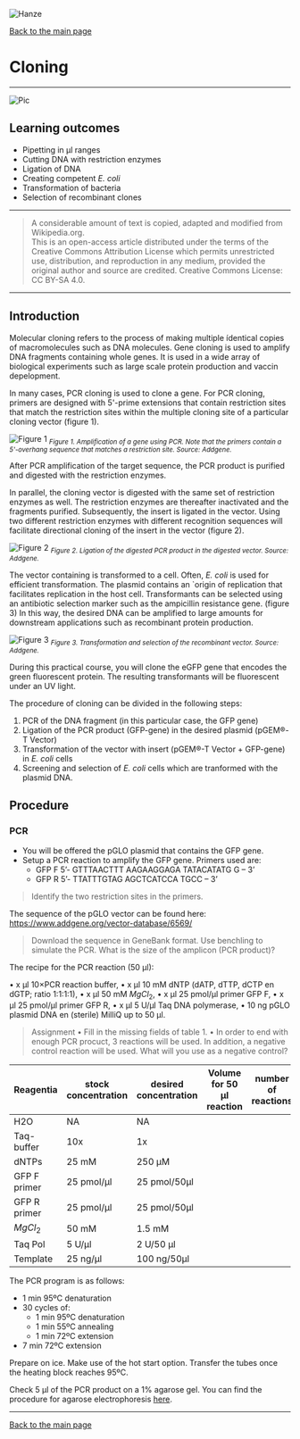 ![Hanze](../hanze/hanze.png)

[Back to the main page](../index.md)

# Cloning

---

![Pic](./pics/impression.png)

## Learning outcomes
- Pipetting in μl ranges
- Cutting DNA with restriction enzymes
- Ligation of DNA
- Creating competent *E. coli*
- Transformation of bacteria
- Selection of recombinant clones

---

>A considerable amount of text is copied, adapted and modified from Wikipedia.org.  
This is an open-access article distributed under the terms of the Creative Commons Attribution License which permits unrestricted use, distribution, and reproduction in any medium, provided the original author and source are credited.
Creative Commons License: CC BY-SA 4.0.

---

## Introduction
Molecular cloning refers to the process of making multiple ídentical copies of macromolecules such as DNA molecules. Gene cloning is used to amplify DNA fragments containing whole genes. It is used in a wide array of biological experiments such as large scale protein production and vaccin depelopment. 

In many cases, PCR cloning is used to clone a gene. For PCR cloning, primers are designed with 5'-prime extensions that contain restriction sites that match the restriction sites within the multiple cloning site of a particular cloning vector (figure 1). 

![Figure 1](./pics/fig1.png)
*<sub>Figure 1. Amplification of a gene using PCR. Note that the primers contain a 5'-overhang sequence that matches a restriction site. Source: Addgene.</sub>*

After PCR amplification of the target sequence, the PCR product is purified and digested with the restriction enzymes. 

In parallel, the cloning vector is digested with the same set of restriction enzymes as well. The restriction enzymes are thereafter inactivated and the fragments purified. Subsequently, the insert is ligated in the vector. Using two different restriction enzymes with different recognition sequences will facilitate directional cloning of the insert in the vector (figure 2).

![Figure 2](./pics/fig2.png)
*<sub>Figure 2. Ligation of the digested PCR product in the digested vector. Source: Addgene.</sub>*

The vector containing is transformed to a cell. Often, *E. coli* is used for efficient transformation. The plasmid contains an `origin of replication that facilitates replication in the host cell. Transformants can be selected using an antibiotic selection marker such as the ampicillin resistance gene. (figure 3) In this way, the desired DNA can be amplified to large amounts for downstream applications such as recombinant protein production.

![Figure 3](./pics/fig3.png)
*<sub>Figure 3. Transformation and selection of the recombinant vector. Source: Addgene.</sub>*

During this practical course, you will clone the eGFP gene that encodes the green fluorescent protein. The resulting transformants will be fluorescent under an UV light.

The procedure of cloning can be divided in the following steps:
1.	PCR of the DNA fragment (in this particular case, the GFP gene)
2.	Ligation of the PCR product (GFP-gene) in the desired plasmid (pGEM®-T Vector)
3.	Transformation of the vector with insert (pGEM®-T Vector + GFP-gene) in *E. coli* cells
4.	Screening and selection of *E. coli* cells which are tranformed with the plasmid DNA.

## Procedure

### PCR

- You will be offered the pGLO plasmid that contains the GFP gene.
- Setup a PCR reaction to amplify the GFP gene. Primers used are:
    - GFP F	5’- GTTTAACTTT AAGAAGGAGA TATACATATG G – 3’
    - GFP R	5’- TTATTTGTAG AGCTCATCCA TGCC – 3’

>Identify the two restriction sites in the primers.

The sequence of the pGLO vector can be found here:
https://www.addgene.org/vector-database/6569/

>Download the sequence in GeneBank format. Use benchling to simulate the PCR. What is the size of the amplicon (PCR product)?

The recipe for the PCR reaction (50 µl):

•	x μl 10×PCR reaction buffer, 
•	x μl 10 mM dNTP (dATP, dTTP, dCTP en dGTP; ratio 1:1:1:1),
•	x μl 50 mM $MgCl_2$,
•	x μl 25 pmol/μl primer GFP F,
•	x μl 25 pmol/μl primer GFP R,
•	x μl 5 U/μl Taq DNA polymerase,
•	10 ng pGLO plasmid DNA en (sterile) MilliQ up to 50 μl.

>Assignment
•	Fill in the missing fields of table 1. 
•	In order to end with enough PCR procuct, 3 reactions will be used. In addition, a negative control reaction will be used. What will you use as a negative control? 

|Reagentia |stock concentration|desired concentration|Volume for 50 µl reaction|number of reactions|
|----------|-------------------|---------------------|-------------------------|-------------------|
|H2O       |NA                 |NA                   |                         |                   |
|Taq-buffer|10x                |1x                   |                         |                   |
|dNTPs     |25 mM              |250 µM               |                         |                   |
|GFP F primer|25 pmol/µl       |25 pmol/50µl         |                         |                   |
|GFP R primer|25 pmol/µl       |25 pmol/50µl         |                         |                   |
|$MgCl_2$  |50 mM              |1.5 mM               |                         |                   |
|Taq Pol   |5 U/µl             |2 U/50 µl            |                         |                   |
|Template  |25 ng/µl           |100 ng/50µl          |                         |                   |


The PCR program is as follows:
- 1 min 95ºC denaturation
- 30 cycles of:
    - 1 min 95ºC denaturation
    - 1 min 55ºC annealing
    - 1 min 72ºC extension
- 7 min 72ºC extension

Prepare on ice.
Make use of the hot start option.
Transfer the tubes once the heating block reaches 95ºC.

Check 5 μl of the PCR product on a 1% agarose gel.
You can find the procedure for agarose electrophoresis [here](../pcr/pcr.html).



--- 

[Back to the main page](../index.md)

<script type="text/x-mathjax-config">
  MathJax.Hub.Config({
    tex2jax: {
      inlineMath: [ ['$','$'], ["\\(","\\)"] ],
      processEscapes: true
    }
  });
</script>
    
<script type="text/javascript"
        src="https://cdn.mathjax.org/mathjax/latest/MathJax.js?config=TeX-AMS-MML_HTMLorMML">
</script>